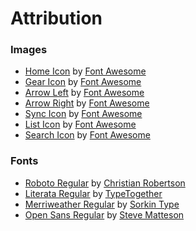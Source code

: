 # Attribution

### Images

- [Home Icon](/src/main/resources/static/img/home-solid.svg) by [Font Awesome](https://fontawesome.com/license)
- [Gear Icon](/src/main/resources/static/img/gear-solid.svg) by [Font Awesome](https://fontawesome.com/license)
- [Arrow Left](/src/main/resources/static/img/arrow-left-solid.svg) by [Font Awesome](https://fontawesome.com/license)
- [Arrow Right](/src/main/resources/static/img/arrow-right-solid.svg) by [Font Awesome](https://fontawesome.com/license)
- [Sync Icon](/src/main/resources/static/img/sync-solid.svg) by [Font Awesome](https://fontawesome.com/license)
- [List Icon](/src/main/resources/static/img/list-solid.svg) by [Font Awesome](https://fontawesome.com/license)
- [Search Icon](/src/main/resources/static/img/search-solid.svg) by [Font Awesome](https://fontawesome.com/license)


### Fonts

- [Roboto Regular](/src/main/resources/static/font/Roboto-Regular.ttf) by [Christian Robertson](https://fonts.google.com/specimen/Roboto/about)
- [Literata Regular](/src/main/resources/static/font/Literata-Regular.ttf) by [TypeTogether](https://fonts.google.com/specimen/Literata/about)
- [Merriweather Regular](/src/main/resources/static/font/Merriweather-Regular.ttf) by [Sorkin Type](https://fonts.google.com/specimen/Merriweather/about)
- [Open Sans Regular](/src/main/resources/static/font/OpenSans-Regular.ttf) by [Steve Matteson](https://fonts.google.com/specimen/Open+Sans/about)